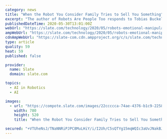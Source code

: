 ```yaml
---
category: news
title: "When the Robot You Consider Family Tries to Sell You Something"
excerpt: "The author of Robots Are People Too responds to Tobias Buckell’s “Scar Tissue.” “Scar Tissue” is an emotionally resonant tale about healing through robot rearing—but it was only half of the story about Rob’s creator,"
publishedDateTime: 2020-05-30T13:01:00Z
webUrl: "https://slate.com/technology/2020/05/robots-emotional-manipulation-scar-tissue-response.html"
ampWebUrl: "https://slate.com/technology/2020/05/robots-emotional-manipulation-scar-tissue-response.amp"
cdnAmpWebUrl: "https://slate-com.cdn.ampproject.org/c/s/slate.com/technology/2020/05/robots-emotional-manipulation-scar-tissue-response.amp"
type: article
quality: 59
heat: 59
published: false

provider:
  name: Slate
  domain: slate.com

topics:
  - AI in Robotics
  - AI

images:
  - url: "https://compote.slate.com/images/22ccccca-74ae-4376-b1c9-2258b5de97fb.jpeg?width=780&height=520&rect=1540x1027&offset=0x0"
    width: 780
    height: 520
    title: "When the Robot You Consider Family Tries to Sell You Something"

secured: "+VTUheNsJ/TNaNNRiPJPC8MuLHiY/i/I2Uh/C5sQTYg15mqWQIc3aUvJNakBJLfLW4uRGmvpmH91DyjBCbraSr4cyL2nT/dMxm9Xr64QOFspH26ZUqj+b3SAToeJ4je4U9Ev7e0M3vb5iDdG+qMR+bnKBcNnhjEQ0DfhisB/g2/RTxKJy218/Iymwi420SlzqXtEPlsCDS+BNoM99ZeAo5UBXM25fTYvqkwREcQmtqTCHoqxvdhJ0NVNtMCaDno7GeYa21TRReECPGMfT4Dket9CTL2f1p+L0DfkYl7UCpE95qEL6T1CCs4J/C11naIfBr4RR+DXTUQ6zeV/DEFD6rkjstEht0JBnO1bDtt2j5WPEgLUhLNrbD4C9igWIbAoagfZzvvc9st3HZMDFn4PCfnzBXrgQr8l/9dkeY7U1f4gTelrsJsBbPC3TepFio+Qy4o4I3xSbodDCDJ5RIcSexFmU7IYCriT5J4kFvZ/p/0=;MpuqnKCaGcCmPdgmNB02Iw=="
---
```


